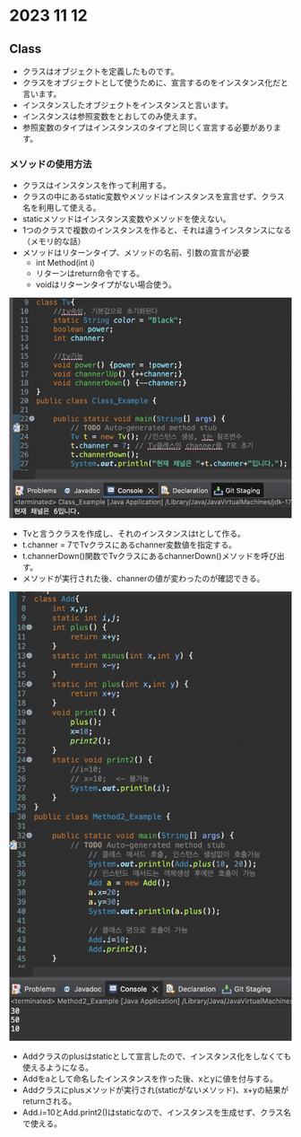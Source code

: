 # 2023 11 12

## Class
- クラスはオブジェクトを定義したものです。
- クラスをオブジェクトとして使うために、宣言するのをインスタンス化だと言います。
- インスタンスしたオブジェクトをインスタンスと言います。
- インスタンスは参照変数をとおしてのみ使えます。
- 参照変数のタイプはインスタンスのタイプと同じく宣言する必要があります。

### メソッドの使用方法
- クラスはインスタンスを作って利用する。
- クラスの中にあるstatic変数やメソッドはインスタンスを宣言せず、クラス名を利用して使える。
- staticメソッドはインスタンス変数やメソッドを使えない。
- 1つのクラスで複数のインスタンスを作ると、それは違うインスタンスになる（メモリ的な話）
- メソッドはリターンタイプ、メソッドの名前、引数の宣言が必要
    - int Method(int i)
    - リターンはreturn命令でする。
    - voidはリターンタイプがない場合使う。

![1](./images/23_1112/1.png)
- Tvと言うクラスを作成し、それのインスタンスはtとして作る。
- t.channer = 7でTvクラスにあるchanner変数値を指定する。
- t.channerDown()関数でTvクラスにあるchannerDown()メソッドを呼び出す。
- メソッドが実行された後、channerの値が変わったのが確認できる。



![2](./images/23_1112/2.png)
- Addクラスのplusはstaticとして宣言したので、インスタンス化をしなくても使えるようになる。
- Addをaとして命名したインスタンスを作った後、xとyに値を付与する。
- Addクラスにplusメソッドが実行され(staticがないメソッド)、x+yの結果がreturnされる。
- Add.i=10とAdd.print2()はstaticなので、インスタンスを生成せず、クラス名で使える。





